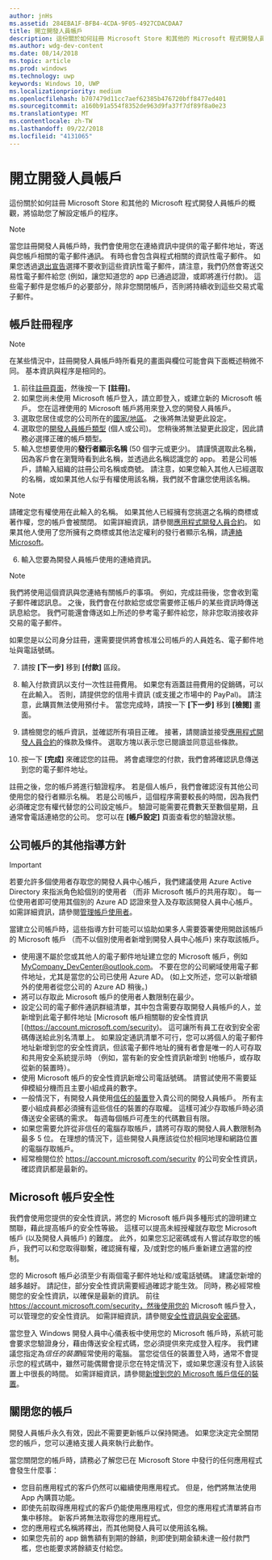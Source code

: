 ```yaml
---
author: jnHs
ms.assetid: 284EBA1F-BFB4-4CDA-9F05-4927CDACDAA7
title: 開立開發人員帳戶
description: 這份關於如何註冊 Microsoft Store 和其他的 Microsoft 程式開發人員帳戶的概觀，將協助您了解設定帳戶的程序。
ms.author: wdg-dev-content
ms.date: 08/14/2018
ms.topic: article
ms.prod: windows
ms.technology: uwp
keywords: Windows 10, UWP
ms.localizationpriority: medium
ms.openlocfilehash: b707479d11cc7aef62385b476720bff8477ed401
ms.sourcegitcommit: a160b91a554f8352de963d9fa37f7df89f8a0e23
ms.translationtype: MT
ms.contentlocale: zh-TW
ms.lasthandoff: 09/22/2018
ms.locfileid: "4131065"
---
```

# <a name="opening-a-developer-account"></a>開立開發人員帳戶

這份關於如何註冊 Microsoft Store 和其他的 Microsoft 程式開發人員帳戶的概觀，將協助您了解設定帳戶的程序。

> [!NOTE]
> 當您註冊開發人員帳戶時，我們會使用您在連絡資訊中提供的電子郵件地址，寄送與您帳戶相關的電子郵件通訊。 有時也會包含與程式相關的資訊性電子郵件。 如果您透過[退出宣告](http://go.microsoft.com/fwlink/p/?LinkId=533280)選擇不要收到這些資訊性電子郵件，請注意，我們仍然會寄送交易性電子郵件給您 (例如，讓您知道您的 app 已通過認證，或即將進行付款)。 這些電子郵件是您帳戶的必要部分，除非您關閉帳戶，否則將持續收到這些交易式電子郵件。

## <a name="the-account-signup-process"></a>帳戶註冊程序

> [!NOTE]
> 在某些情況中，註冊開發人員帳戶時所看見的畫面與欄位可能會與下面概述稍微不同。 基本資訊與程序是相同的。

1.  前往[註冊頁面](http://go.microsoft.com/fwlink/p/?LinkId=615100)，然後按一下 **\[註冊\]**。
2.  如果您尚未使用 Microsoft 帳戶登入，請立即登入，或建立新的 Microsoft 帳戶。 您在這裡使用的 Microsoft 帳戶將用來登入您的開發人員帳戶。
3.  選取您居住或您的公司所在的[國家/地區](account-types-locations-and-fees.md#developer-account-and-app-submission-markets)。 之後將無法變更此設定。
4.  選取您的[開發人員帳戶類型](account-types-locations-and-fees.md) (個人或公司)。 您稍後將無法變更此設定，因此請務必選擇正確的帳戶類型。
5.  輸入您想要使用的**發行者顯示名稱** (50 個字元或更少)。 請謹慎選取此名稱，因為客戶會在瀏覽時看到此名稱，並透過此名稱認識您的 app。 若是公司帳戶，請輸入組織的註冊公司名稱或商號。 請注意，如果您輸入其他人已經選取的名稱，或如果其他人似乎有權使用該名稱，我們就不會讓您使用該名稱。 

   > [!NOTE]
   > 請確定您有權使用在此輸入的名稱。 如果其他人已經擁有您挑選之名稱的商標或著作權，您的帳戶會被關閉。 如需詳細資訊，請參閱[應用程式開發人員合約](https://docs.microsoft.com/legal/windows/agreements/app-developer-agreement)。 如果其他人使用了您所擁有之商標或其他法定權利的發行者顯示名稱，請[連絡 Microsoft](http://go.microsoft.com/fwlink/p/?LinkId=233777)。    

6.  輸入您要為開發人員帳戶使用的連絡資訊。

   > [!NOTE]
   > 我們將使用這個資訊與您連絡有關帳戶的事項。 例如，完成註冊後，您會收到電子郵件確認訊息。 之後，我們會在付款給您或您需要修正帳戶的某些資訊時傳送訊息給您。 我們可能還會傳送如上所述的參考電子郵件給您，除非您取消接收非交易的電子郵件。

   如果您是以公司身分註冊，還需要提供將會核准公司帳戶的人員姓名、電子郵件地址與電話號碼。

7.  請按 **\[下一步\]** 移到 **\[付款\]** 區段。

8.  輸入付款資訊以支付一次性註冊費用。 如果您有涵蓋註冊費用的促銷碼，可以在此輸入。 否則，請提供您的信用卡資訊 (或支援之市場中的 PayPal)。 請注意，此購買無法使用預付卡。 當您完成時，請按一下 **\[下一步\]** 移到 **\[檢閱\]** 畫面。

9.  請檢閱您的帳戶資訊，並確認所有項目正確。 接著，請閱讀並接受[應用程式開發人員合約](https://docs.microsoft.com/legal/windows/agreements/app-developer-agreement)的條款及條件。 選取方塊以表示您已閱讀並同意這些條款。

10.  按一下 **\[完成\]** 來確認您的註冊。 將會處理您的付款，我們會將確認訊息傳送到您的電子郵件地址。

註冊之後，您的帳戶將進行驗證程序。 若是個人帳戶，我們會確認沒有其他公司使用您的發行者顯示名稱。 若是公司帳戶，這個程序需要較長的時間，因為我們必須確定您有權代替您的公司設定帳戶。 驗證可能需要花費數天至數個星期，且通常會電話連絡您的公司。 您可以在 **\[帳戶設定\]** 頁面查看您的驗證狀態。


## <a name="additional-guidelines-for-company-accounts"></a>公司帳戶的其他指導方針

> [!IMPORTANT]
> 若要允許多個使用者存取您的開發人員中心帳戶，我們建議使用 Azure Active Directory 來指派角色給個別的使用者 （而非 Microsoft 帳戶的共用存取）。 每一位使用者即可使用其個別的 Azure AD 認證來登入及存取該開發人員中心帳戶。 如需詳細資訊，請參閱[管理帳戶使用者](manage-account-users.md)。

當建立公司帳戶時，這些指導方針可能可以協助如果多人需要簽署使用開啟該帳戶的 Microsoft 帳戶 （而不以個別使用者新增到開發人員中心帳戶) 來存取該帳戶。

-   使用還不屬於您或其他人的電子郵件地址建立您的 Microsoft 帳戶，例如 MyCompany_DevCenter@outlook.com。 不要在您的公司網域使用電子郵件地址，尤其是當您的公司已使用 Azure AD。 (如上文所述，您可以新增額外的使用者從您公司的 Azure AD 稍後。)
-   將可以存取此 Microsoft 帳戶的使用者人數限制在最少。
-   設定公司的電子郵件通訊群組清單，其中包含需要存取開發人員帳戶的人，並新增到此電子郵件地址 [Microsoft 帳戶相關聯的安全性資訊 [(https://account.microsoft.com/security)。 這可讓所有員工在收到安全密碼傳送給此別名清單上。 如果設定通訊清單不可行，您可以將個人的電子郵件地址新增到您的安全性資訊，但該電子郵件地址的擁有者會是唯一的人可存取和共用安全系統提示時 （例如，當有新的安全性資訊新增到 t他帳戶，或存取從新的裝置時）。
-   使用 Microsoft 帳戶的安全性資訊新增公司電話號碼。 請嘗試使用不需要延伸模組分機而且主要小組成員的數字。
-   一般情況下，有開發人員使用[信任的裝置](https://support.microsoft.com/help/12369/microsoft-account-add-a-trusted-device)登入貴公司的開發人員帳戶。 所有主要小組成員都必須擁有這些信任的裝置的存取權。 這樣可減少存取帳戶時必須傳送安全密碼的需求。 每週每個帳戶可產生的代碼數目有限。
-   如果您需要允許從非信任的電腦存取帳戶，請將可存取的開發人員人數限制為最多 5 位。 在理想的情況下，這些開發人員應該從位於相同地理和網路位置的電腦存取帳戶。
-   經常檢閱位於 https://account.microsoft.com/security 的公司安全性資訊，確認資訊都是最新的。


## <a name="microsoft-account-security"></a>Microsoft 帳戶安全性

我們會使用您提供的安全性資訊，將您的 Microsoft 帳戶與多種形式的證明建立關聯，藉此提高帳戶的安全性等級。 這樣可以提高未經授權就存取您 Microsoft 帳戶 (以及開發人員帳戶) 的難度。 此外，如果您忘記密碼或有人嘗試存取您的帳戶，我們可以和您取得聯繫，確認擁有權，及/或對您的帳戶重新建立適當的控制。

您的 Microsoft 帳戶必須至少有兩個電子郵件地址和/或電話號碼。 建議您新增的越多越好。 請記住，部分安全性資訊需要經過確認才能生效。 同時，務必經常檢閱您的安全性資訊，以確保是最新的資訊。 前往 https://account.microsoft.com/security，然後使用您的 Microsoft 帳戶登入，可以管理您的安全性資訊。 如需詳細資訊，請參閱[安全性資訊與安全密碼](https://support.microsoft.com/help/12428/microsoft-account-security-info-and-security-codes)。

當您登入 Windows 開發人員中心儀表板中使用您的 Microsoft 帳戶時，系統可能會要求您驗證身分，藉由傳送安全程式碼，您必須提供來完成登入程序。 我們建議您指定為*信任的裝置*經常使用的電腦。 當您從信任的裝置登入時，通常不會提示您的程式碼中，雖然可能偶爾會提示您在特定情況下，或如果您還沒有登入該裝置上中很長的時間。 如需詳細資訊，請參閱[新增到您的 Microsoft 帳戶信任的裝置](https://support.microsoft.com/help/12369/microsoft-account-add-a-trusted-device)。


## <a name="closing-your-account"></a>關閉您的帳戶

開發人員帳戶永久有效，因此不需要更新帳戶以保持開通。 如果您決定完全關閉您的帳戶，您可以連絡支援人員來執行此動作。

當您關閉您的帳戶時，請務必了解您已在 Microsoft Store 中發行的任何應用程式會發生什麼事：

-   您目前應用程式的客戶仍然可以繼續使用應用程式。 但是，他們將無法使用 App 內購買功能。
-   即使先前取得應用程式的客戶仍能使用應用程式，但您的應用程式清單將自市集中移除。 新客戶將無法取得您的應用程式。
-   您的應用程式名稱將釋出，而其他開發人員可以使用該名稱。
-   如果您先前的 app 銷售額有到期的餘額，則即使到期金額未達一般付款門檻，您也能要求將餘額支付給您。
